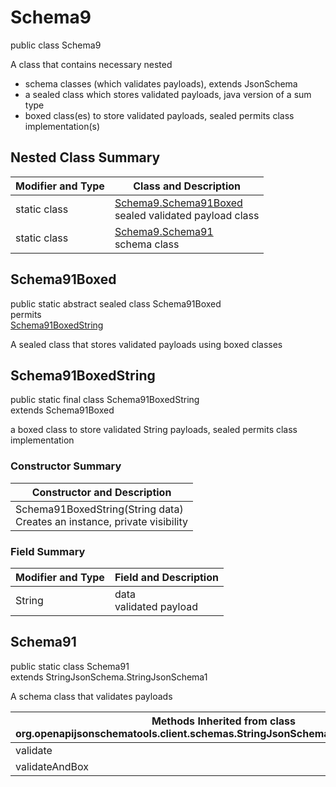 # Schema9
public class Schema9

A class that contains necessary nested
- schema classes (which validates payloads), extends JsonSchema
- a sealed class which stores validated payloads, java version of a sum type
- boxed class(es) to store validated payloads, sealed permits class implementation(s)

## Nested Class Summary
| Modifier and Type | Class and Description |
| ----------------- | ---------------------- |
| static class | [Schema9.Schema91Boxed](#schema91boxed)<br> sealed validated payload class |
| static class | [Schema9.Schema91](#schema91)<br> schema class |

## Schema91Boxed
public static abstract sealed class Schema91Boxed<br>
permits<br>
[Schema91BoxedString](#schema91boxedstring)

A sealed class that stores validated payloads using boxed classes

## Schema91BoxedString
public static final class Schema91BoxedString<br>
extends Schema91Boxed

a boxed class to store validated String payloads, sealed permits class implementation

### Constructor Summary
| Constructor and Description |
| --------------------------- |
| Schema91BoxedString(String data)<br>Creates an instance, private visibility |

### Field Summary
| Modifier and Type | Field and Description |
| ----------------- | ---------------------- |
| String | data<br>validated payload |

## Schema91
public static class Schema91<br>
extends StringJsonSchema.StringJsonSchema1

A schema class that validates payloads

| Methods Inherited from class org.openapijsonschematools.client.schemas.StringJsonSchema.StringJsonSchema1 |
| ------------------------------------------------------------------ |
| validate                                                           |
| validateAndBox                                                     |
